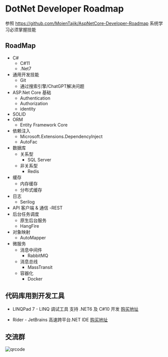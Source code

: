 # DotNet Developer Roadmap

参照 https://github.com/MoienTajik/AspNetCore-Developer-Roadmap 系统学习必须掌握技能

## RoadMap

- C#
  - C#11
  - .Net7
- 通用开发技能
  - Git
  - 通过搜索引擎/ChatGPT解决问题
- ASP.Net Core 基础
  - Authentication
  - Authorization
  - identity
- SOLID
- ORM
  - Entity Framework Core
- 依赖注入
  - Microsoft.Extensions.DependencyInject
  - AutoFac
- 数据库
  - 关系型
    - SQL Server
  - 非关系型
    -  Redis
- 缓存
  - 内存缓存
  - 分布式缓存
- 日志
  - Serilog
- API 客户端 & 通信
    -REST
- 后台任务调度
  - 原生后台服务
  - HangFire
- 对象映射
  - AutoMapper
- 微服务
   - 消息中间件
     - RabbitMQ
   - 消息总线
     - MassTransit
   - 容器化
     - Docker

## 代码库用到开发工具
- LINQPad 7 - LINQ 调试工具  支持 .NET6 及 C#10 开发
[购买地址](https://store.lizhi.io/site/products/id/584?cid=wj2xml1d)

- Rider -  JetBrains 高速跨平台.NET IDE
[购买地址](https://store.lizhi.io/site/products/id/425?cid=wj2xml1d)

## 交流群
![qrcode](https://assets.happtim.com/image/qrcode/aspnetcore.jpg)
